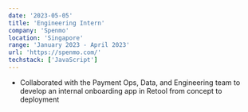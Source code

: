 ```yaml
---
date: '2023-05-05'
title: 'Engineering Intern'
company: 'Spenmo'
location: 'Singapore'
range: 'January 2023 - April 2023'
url: 'https://spenmo.com/'
techstack: ['JavaScript']
---
```


- Collaborated with the Payment Ops, Data, and Engineering team to develop an internal onboarding app in Retool from concept to deployment
